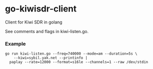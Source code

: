 # go-kiwisdr-client
Client for Kiwi SDR in golang

See comments and flags in kiwi-listen.go.

### Example
    go run kiwi-listen.go --freq=740000 --mode=am --duration=5s \
        --kiwi=sybil.yak.net --printinfo |
      paplay --rate=12000 --format=s16le --channels=1 --raw /dev/stdin
